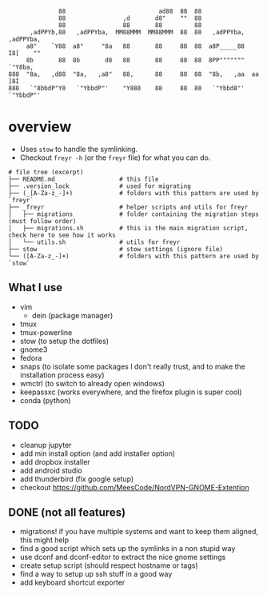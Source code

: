 ```

              88                          ad88  88  88
              88                ,d       d8"    ""  88
              88                88       88         88
      ,adPPYb,88   ,adPPYba,  MM88MMM  MM88MMM  88  88   ,adPPYba,  ,adPPYba,
     a8"    `Y88  a8"     "8a   88       88     88  88  a8P_____88  I8[    ""
     8b       88  8b       d8   88       88     88  88  8PP"""""""   `"Y8ba,
888  "8a,   ,d88  "8a,   ,a8"   88,      88     88  88  "8b,   ,aa  aa    ]8I
888   `"8bbdP"Y8   `"YbbdP"'    "Y888    88     88  88   `"Ybbd8"'  `"YbbdP"'
```


# overview

- Uses `stow` to handle the symlinking.
- Checkout `freyr -h` (or the `freyr` file) for what you can do.

```
# file tree (excerpt)
├── README.md                  # this file
├── .version_lock              # used for migrating
├── (_[A-Za-z_-]+)             # folders with this pattern are used by `freyr`
├── _freyr                     # helper scripts and utils for freyr
│   ├── migrations             # folder containing the migration steps (must follow order)
│   ├── migrations.sh          # this is the main migration script, check here to see how it works
│   └── utils.sh               # utils for freyr
├── stow                       # stow settings (ignore file)
└── ([A-Za-z_-]+)              # folders with this pattern are used by `stow`
```

## What I use

- vim
  - dein (package manager)
- tmux
- tmux-powerline
- stow (to setup the dotfiles)
- gnome3
- fedora
- snaps (to isolate some packages I don't really trust, and to make the installation process easy)
- wmctrl (to switch to already open windows)
- keepassxc (works everywhere, and the firefox plugin is super cool)
- conda (python)

## TODO

- cleanup jupyter
- add min install option (and add installer option)
- add dropbox installer
- add android studio
- add thunderbird (fix google setup)
- checkout https://github.com/MeesCode/NordVPN-GNOME-Extention

## DONE (not all features)

- migrations! if you have multiple systems and want to keep them aligned, this might help
- find a good script which sets up the symlinks in a non stupid way
- use dconf and dconf-editor to extract the nice gnome settings
- create setup script (should respect hostname or tags)
- find a way to setup up ssh stuff in a good way
- add keyboard shortcut exporter
